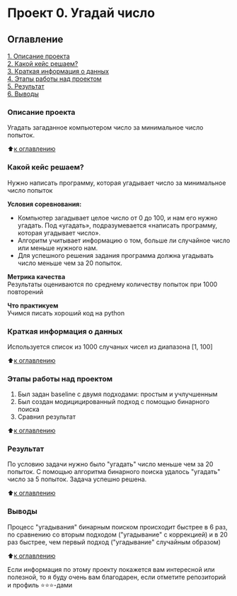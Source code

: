 # Проект 0. Угадай число

## Оглавление  
[1. Описание проекта](https://github.com/Niclausiv/sf_data_science/tree/main/project_0/README.md#Описание-проекта)  
[2. Какой кейс решаем?](https://github.com/Niclausiv/sf_data_science/tree/main/project_0/README.md#Какой-кейс-решаем?)  
[3. Краткая информация о данных](https://github.com/Niclausiv/sf_data_science/tree/main/project_0/README.md#Краткая-информация-о-данных)  
[4. Этапы работы над проектом](https://github.com/Niclausiv/sf_data_science/tree/main/project_0/README.md#Этапы-работы-над-проектом)  
[5. Результат](https://github.com/Niclausiv/sf_data_science/tree/main/project_0/README.md#Результат)    
[6. Выводы](https://github.com/Niclausiv/sf_data_science/tree/main/project_0/README.md#Выводы) 

### Описание проекта    
Угадать загаданное компьютером число за минимальное число попыток.

:arrow_up:[к оглавлению](https://github.com/Niclausiv/sf_data_science/tree/main/project_0/README.md#Оглавление)


### Какой кейс решаем?    
Нужно написать программу, которая угадывает число за минимальное число попыток

**Условия соревнования:**  
- Компьютер загадывает целое число от 0 до 100, и нам его нужно угадать. Под «угадать», подразумевается «написать программу, которая угадывает число».
- Алгоритм учитывает информацию о том, больше ли случайное число или меньше нужного нам.
- Для успешного решения задания программа должна угадывать число меньше чем за 20 попыток.

**Метрика качества**     
Результаты оцениваются по среднему количеству попыток при 1000 повторений

**Что практикуем**     
Учимся писать хороший код на python


### Краткая информация о данных
Используется список из 1000 случаных чисел из диапазона [1, 100]
  
:arrow_up:[к оглавлению](https://github.com/Niclausiv/sf_data_science/tree/main/project_0/README.md#Оглавление)


### Этапы работы над проектом  
1. Был задан baseline c двумя подходами: простым и учлучшенным
2. Был создан модицицированный подход с помощью бинарного поиска
3. Сравнил результат

:arrow_up:[к оглавлению](https://github.com/Niclausiv/sf_data_science/tree/main/project_0/README.md#Оглавление)


### Результат  
По условию задачи нужно было "угадать" число меньше чем за 20 попыток.
С помощью алгоритма бинарного поиска удалось "угадать" число за 5 попыток.
Задача успешно решена. 

:arrow_up:[к оглавлению](https://github.com/Niclausiv/sf_data_science/tree/main/project_0/README.md#Оглавление)


### Выводы  
Процесс "угадывания" бинарным поиском происходит быстрее в 6 раз, по сравнению со вторым подходом ("угадывание" с коррекцией) и в 20 раз быстрее, чем первый подход ("угадывание" случайным образом)


:arrow_up:[к оглавлению](https://github.com/Niclausiv/sf_data_science/tree/main/project_0/README.md#Оглавление)


Если информация по этому проекту покажется вам интересной или полезной, то я буду очень вам благодарен, если отметите репозиторий и профиль ⭐️⭐️⭐️-дами